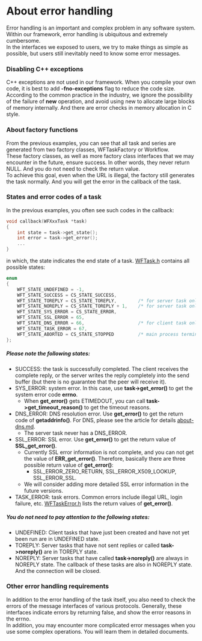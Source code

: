# About error handling

Error handling is an important and complex problem in any software system. Within our framework, error handling is ubiquitous and extremely cumbersome.   
In the interfaces we exposed to users, we try to make things as simple as possible, but users still inevitably need to know some error messages.

### Disabling C++ exceptions

C++ exceptions are not used in our framework. When you compile your own code, it is best to add **-fno-exceptions** flag to reduce the code size.   
According to the common practice in the industry, we ignore the possibility of the failure of **new** operation, and avoid using new to allocate large blocks of memory internally. And there are error checks in memory allocation in C style.

### About factory functions

From the previous examples, you can see that all task and series are generated from two factory classes, WFTaskFactory or Workflow.   
These factory classes, as well as more factory class interfaces that we may encounter in the future, ensure success. In other words, they never return NULL. And you do not need to check the return value.   
To achieve this goal, even when the URL is illegal, the factory still generates the task normally. And you will get the error in the callback of the task.

### States and error codes of a task

In the previous examples, you often see such codes in the callback:

~~~cpp
void callback(WFXxxTask *task)
{
    int state = task->get_state();
    int error = task->get_error();
    ...
}
~~~

in which, the state indicates the end state of a task. [WFTask.h](../src/factory/WFTask.h) contains all possible states:

~~~cpp
enum
{
    WFT_STATE_UNDEFINED = -1,
    WFT_STATE_SUCCESS = CS_STATE_SUCCESS,
    WFT_STATE_TOREPLY = CS_STATE_TOREPLY,        /* for server task only */
    WFT_STATE_NOREPLY = CS_STATE_TOREPLY + 1,    /* for server task only */
    WFT_STATE_SYS_ERROR = CS_STATE_ERROR,
    WFT_STATE_SSL_ERROR = 65,
    WFT_STATE_DNS_ERROR = 66,                    /* for client task only */
    WFT_STATE_TASK_ERROR = 67,
    WFT_STATE_ABORTED = CS_STATE_STOPPED         /* main process terminated */
};
~~~

##### Please note the following states:

* SUCCESS: the task is successfully completed. The client receives the complete reply, or the server writes the reply completely into the send buffer (but there is no guarantee that the peer will receive it).
* SYS\_ERROR: system error. In this case, use **task->get\_error()** to get the system error code **errno**.
  * When **get\_error()** gets ETIMEDOUT, you can call **task->get\_timeout\_reason()** to get the timeout reasons.
* DNS\_ERROR: DNS resolution error. Use **get\_error()** to get the return code of **getaddrinfo()**. For DNS, please see the article for details [about-dns.md](./about-dns.md). 
  * The server task never has a DNS\_ERROR.
* SSL\_ERROR: SSL error. Use **get\_error()** to get the return value of **SSL\_get\_error()**.
  * Currently SSL error information is not complete, and you can not get the value of **ERR\_get\_error()**. Therefore, basically there are three possible return value of **get\_error()**:
    * SSL\_ERROR\_ZERO\_RETURN, SSL\_ERROR\_X509\_LOOKUP, SSL\_ERROR\_SSL.
  * We will consider adding more detailed SSL error information in the future versions.
* TASK\_ERROR: task errors. Common errors include illegal URL, login failure, etc. [WFTaskError.h](../src/factory/WFTaskError.h) lists the return values of **get\_error()**.

##### You do not need to pay attention to the following states:

* UNDEFINED: Client tasks that have just been created and have not yet been run are in UNDEFINED state.
* TOREPLY: Server tasks that have not sent replies or called **task->noreply()** are in TOREPLY state.
* NOREPLY: Server tasks that have called **task->noreply()** are always in NOREPLY state. The callback of these tasks are also in NOREPLY state. And the connection will be closed.

### Other error handling requirements

In addition to the error handling of the task itself, you also need to check the errors of the message interfaces of various protocols. Generally, these interfaces indicate errors by returning false, and show the error reasons in the errno.   
In addition, you may encounter more complicated error messages when you use some complex operations. You will learn them in detailed documents.
